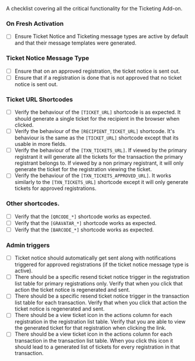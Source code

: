 A checklist covering all the critical functionality for the Ticketing Add-on.

### On Fresh Activation

* [ ] Ensure Ticket Notice and Ticketing message types are active by default and that their message templates were generated.

### Ticket Notice Message Type

* [ ] Ensure that on an approved registration, the ticket notice is sent out.
* [ ] Ensure that if a registration is done that is not approved that no ticket notice is sent out.

### Ticket URL Shortcodes

* [ ] Verify the behaviour of the `[TICKET_URL]` shortcode is as expected.  It should generate a single ticket for the recipient in the browser when clicked.
* [ ] Verify the behaviour of the `[RECIPIENT_TICKET_URL]` shortcode.  It's behaviour is the same as the `[TICKET_URL]` shortcode except that its usable in more fields.
* [ ] Verify the behaviour of the `[TXN_TICKETS_URL]`.  If viewed by the primary registrant it will generate all the tickets for the transaction the primary registrant belongs to.  If viewed by a non primary registrant, it will only generate the ticket for the registration viewing the ticket.
* [ ] Verify the behaviour of the `[TXN_TICKETS_APPROVED_URL]`.  It works similarly to the `[TXN_TICKETS_URL]` shortcode except it will only generate tickets for approved registrations.

### Other shortcodes.

* [ ] Verify that the `[QRCODE_*]` shortcode works as expected.
* [ ] Verify that the `[GRAVATAR_*]` shortcode works as expected.
* [ ] Verify that the `[BARCODE_*]` shortcode works as expected.

### Admin triggers

* [ ] Ticket notice should automatically get sent along with notifications triggered for approved registrations (if the ticket notice message type is active).
* [ ] There should be a specific resend ticket notice trigger in the registration list table for primary registrations only.  Verify that when you click that action the ticket notice is regenerated and sent.
* [ ] There should be a specific resend ticket notice trigger in the transaction list table for each transaction.  Verify that when you click that action the ticket notice is regenerated and sent.
* [ ] There should be a view ticket icon in the actions column for each registration in the registration list table.  Verify that you are able to view the generated ticket for that registration when clicking the link.
* [ ] There should be a view ticket icon in the actions column for each transaction in the transaction list table.  When you click this icon it should lead to a generated list of tickets for every registration in that transaction.